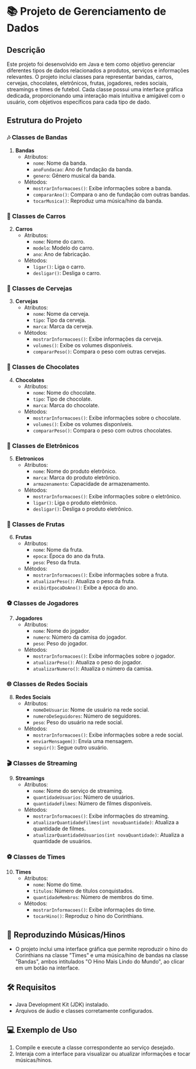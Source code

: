 # 📚 Projeto de Gerenciamento de Dados

## Descrição
Este projeto foi desenvolvido em Java e tem como objetivo gerenciar diferentes tipos de dados relacionados a produtos, serviços e informações relevantes. O projeto inclui classes para representar bandas, carros, cervejas, chocolates, eletrônicos, frutas, jogadores, redes sociais, streamings e times de futebol. Cada classe possui uma interface gráfica dedicada, proporcionando uma interação mais intuitiva e amigável com o usuário, com objetivos específicos para cada tipo de dado.


## Estrutura do Projeto

### 🎶 Classes de Bandas
1. **Bandas**
   - Atributos:
     - `nome`: Nome da banda.
     - `anoFundacao`: Ano de fundação da banda.
     - `genero`: Gênero musical da banda.
   - Métodos:
     - `mostrarInformacoes()`: Exibe informações sobre a banda.
     - `compararAno()`: Compara o ano de fundação com outras bandas.
     - `tocarMusica()`: Reproduz uma música/hino da banda.

### 🚗 Classes de Carros
2. **Carros**
   - Atributos:
     - `nome`: Nome do carro.
     - `modelo`: Modelo do carro.
     - `ano`: Ano de fabricação.
   - Métodos:
     - `ligar()`: Liga o carro.
     - `desligar()`: Desliga o carro.

### 🍺 Classes de Cervejas
3. **Cervejas**
   - Atributos:
     - `nome`: Nome da cerveja.
     - `tipo`: Tipo da cerveja.
     - `marca`: Marca da cerveja.
   - Métodos:
     - `mostrarInformacoes()`: Exibe informações da cerveja.
     - `volumes()`: Exibe os volumes disponíveis.
     - `compararPeso()`: Compara o peso com outras cervejas.

### 🍫 Classes de Chocolates
4. **Chocolates**
   - Atributos:
     - `nome`: Nome do chocolate.
     - `tipo`: Tipo de chocolate.
     - `marca`: Marca do chocolate.
   - Métodos:
     - `mostrarInformacoes()`: Exibe informações sobre o chocolate.
     - `volumes()`: Exibe os volumes disponíveis.
     - `compararPeso()`: Compara o peso com outros chocolates.

### 📱 Classes de Eletrônicos
5. **Eletronicos**
   - Atributos:
     - `nome`: Nome do produto eletrônico.
     - `marca`: Marca do produto eletrônico.
     - `armazenamento`: Capacidade de armazenamento.
   - Métodos:
     - `mostrarInformacoes()`: Exibe informações sobre o eletrônico.
     - `ligar()`: Liga o produto eletrônico.
     - `desligar()`: Desliga o produto eletrônico.

### 🍉 Classes de Frutas
6. **Frutas**
   - Atributos:
     - `nome`: Nome da fruta.
     - `epoca`: Época do ano da fruta.
     - `peso`: Peso da fruta.
   - Métodos:
     - `mostrarInformacoes()`: Exibe informações sobre a fruta.
     - `atualizarPeso()`: Atualiza o peso da fruta.
     - `exibirEpocaDoAno()`: Exibe a época do ano.

### ⚽ Classes de Jogadores
7. **Jogadores**
   - Atributos:
     - `nome`: Nome do jogador.
     - `numero`: Número da camisa do jogador.
     - `peso`: Peso do jogador.
   - Métodos:
     - `mostrarInformacoes()`: Exibe informações sobre o jogador.
     - `atualizarPeso()`: Atualiza o peso do jogador.
     - `atualizarNumero()`: Atualiza o número da camisa.

### 🌐 Classes de Redes Sociais
8. **Redes Sociais**
   - Atributos:
     - `nomeDeUsuario`: Nome de usuário na rede social.
     - `numeroDeSeguidores`: Número de seguidores.
     - `peso`: Peso do usuário na rede social.
   - Métodos:
     - `mostrarInformacoes()`: Exibe informações sobre a rede social.
     - `enviarMensagem()`: Envia uma mensagem.
     - `seguir()`: Segue outro usuário.

### 🎬 Classes de Streaming
9. **Streamings**
   - Atributos:
     - `nome`: Nome do serviço de streaming.
     - `quantidadeUsuarios`: Número de usuários.
     - `quantidadeFilmes`: Número de filmes disponíveis.
   - Métodos:
     - `mostrarInformacoes()`: Exibe informações do streaming.
     - `atualizarQuantidadeFilmes(int novaQuantidade)`: Atualiza a quantidade de filmes.
     - `atualizarQuantidadeUsuarios(int novaQuantidade)`: Atualiza a quantidade de usuários.

### ⚽ Classes de Times
10. **Times**
    - Atributos:
      - `nome`: Nome do time.
      - `titulos`: Número de títulos conquistados.
      - `quantidadeMembros`: Número de membros do time.
    - Métodos:
      - `mostrarInformacoes()`: Exibe informações do time.
      - `tocarHino()`: Reproduz o hino do Corinthians.

## 🎵 Reproduzindo Músicas/Hinos
- O projeto inclui uma interface gráfica que permite reproduzir o hino do Corinthians na classe "Times" e uma música/hino de bandas na classe "Bandas", ambos intitulados "O Hino Mais Lindo do Mundo", ao clicar em um botão na interface.

## 🛠️ Requisitos
- Java Development Kit (JDK) instalado.
- Arquivos de áudio e classes corretamente configurados.

## 💻 Exemplo de Uso
1. Compile e execute a classe correspondente ao serviço desejado.
2. Interaja com a interface para visualizar ou atualizar informações e tocar músicas/hinos.
